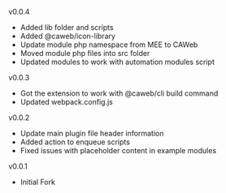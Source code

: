 v0.0.4
- Added lib folder and scripts
- Added @caweb/icon-library
- Update module php namespace from MEE to CAWeb
- Moved module php files into src folder
- Updated modules to work with automation modules script

v0.0.3
- Got the extension to work with @caweb/cli build command
- Updated webpack.config.js

v0.0.2
- Update main plugin file header information
- Added action to enqueue scripts
- Fixed issues with placeholder content in example modules

v0.0.1
- Initial Fork
